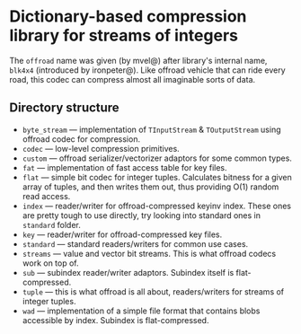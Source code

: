 # Dictionary-based compression library for streams of integers

The `offroad` name was given (by mvel@) after library's internal name, `blk4x4`
(introduced by ironpeter@). Like offroad vehicle that can ride every
road, this codec can compress almost all imaginable sorts of data.

## Directory structure
  * `byte_stream` — implementation of `TInputStream` & `TOutputStream` using offroad codec for compression.
  * `codec` — low-level compression primitives.
  * `custom` — offroad serializer/vectorizer adaptors for some common types.
  * `fat` — implementation of fast access table for key files.
  * `flat` — simple bit codec for integer tuples. Calculates bitness for a given array of tuples, and then writes them out, thus providing O(1) random read access.
  * `index` — reader/writer for offroad-compressed keyinv index. These ones are pretty tough to use directly, try looking into standard ones in `standard` folder.
  * `key` — reader/writer for offroad-compressed key files.
  * `standard` — standard readers/writers for common use cases.
  * `streams` — value and vector bit streams. This is what offroad codecs work on top of.
  * `sub` — subindex reader/writer adaptors. Subindex itself is flat-compressed.
  * `tuple` — this is what offroad is all about, readers/writers for streams of integer tuples.
  * `wad` — implementation of a simple file format that contains blobs accessible by index. Subindex is flat-compressed.
